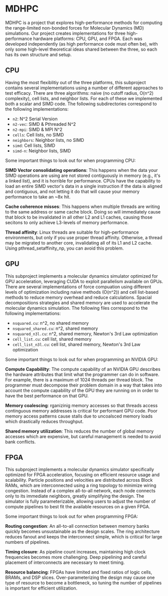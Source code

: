 # MDHPC

MDHPC is a project that explores high-performance methods for computing the range-limited non-bonded forces for Molecular Dynamics (MD) simulations. Our project creates implementations for three high-performance hardware platforms: CPU, GPU, and FPGA. Each was developed independently (as high performance code must often be), with only some high-level theoretical ideas shared between the three, so each has its own structure and setup.

## CPU

Having the most flexiblitiy out of the three platforms, this subproject contains several implementations using a number of different approaches to test efficacy. There are three algorithms: naive (no cutoff radius, O(n^2) complexity), cell lists, and neighbor lists. For each of these we implemented both a scalar and SIMD code. The following subdirectories correspond to the following implementations:
* `n2`: N^2 Serial Version
* `n2-vec`: SIMD & Pthreaded N^2
* `n2-mpi`: SIMD & MPI N^2
* `cells`: Cell lists, no SIMD
* `neighbors`: Neighbor lists, no SIMD
* `simd`: Cell lists, SIMD
* `simd-n`: Neighbor lists, SIMD

Some important things to look out for when programming CPU:

__SIMD Vector consolidating operations__: This happens when the data your SIMD operations are using are not stored contiguously in memory (e.g., it's a linked list), and it is horrible for performance. CPUs have the capability to load an entire SIMD vector's data in a single instruction if the data is aligned and contiguous, and not letting it do that will cause your memory performance to take an ~8x hit.

__Cache coherence misses__: This happens when multiple threads are writing to the same address or same cache block. Doing so will immediately cause that block to be invalidated in all other L2 and L1 caches, causing those secitons to only achieve L3-levels of memory performance.

__Thread affinity__: Linux threads are suitable for high-performance environments, but only if you use proper thread affinity. Otherwise, a thread may be migrated to another core, invalidating all of its L1 and L2 cache. Using pthread_setaffinity_np, you can avoid this problem.

## GPU 

This subproject implements a molecular dynamics simulator optimized for GPU acceleration, leveraging CUDA to exploit parallelism available on GPUs. There are several implementations of force compuation using different levels of optimization including naive methods (O(n^2)) and cell list-based methods to reduce memory overhead and reduce calculations. Spacial decompositions strategies and shared memory are used to accelerate the molecular dynamics simulation.  The following files correspond to the following implementations:
* `nsquared.cu`: n^2, no shared memory
* `nsquared_shared.cu`: n^2, shared memory
* `nsquared_n3l.cu`: n^2, shared memory, Newton's 3rd Law optimization
* `cell_list.cu`: cell list, shared memory
* `cell_list_n3l.cu`: cell list, shared memory, Newton's 3rd Law optimization

Some important things to look out for when programming an NVIDIA GPU:

__Compute Capabililty__: The compute capability of an NVIDIA GPU describes the hardware attributes that limit what the programmer can do in software. For example, there is a maximum of 1024 threads per thread block. The programmer must decompose their problem domain in a way that takes into account the compute capability of the GPU they are running on in order to have the best performance on that GPU.

__Memory coalescing__:
rganizinig memory accesses so that threads access continguous memory addresses is critical for performant GPU code. Poor memory access patterns cause stalls due to uncoalsced memory loads which drastically reduces throughput.

__Shared memory utilization__:
This reduces the number of global memory accesses which are expensive, but careful management is needed to avoid bank conflicts.

## FPGA

This subproject implements a molecular dynamics simulator specifically optimized for FPGA acceleration, focusing on efficient resource usage and scalability. Particle positions and velocities are distributed across Block RAMs, which are interconnected using a ring topology to minimize wiring congestion. Instead of a complex all-to-all network, each node connects only to its immediate neighbors, greatly simplifying the design. The simulator is fully parameterizable, allowing users to adjust the number of compute pipelines to best fit the available resources on a given FPGA.

Some important things to look out for when programming FPGA:

__Routing congestion__: An all-to-all connection between memory banks quickly becomes unsustainable as the design scales. The ring architecture reduces fanout and keeps the interconnect simple, which is critical for large numbers of pipelines.

__Timing closure__: As pipeline count increases, maintaining high clock frequencies becomes more challenging. Deep pipelining and careful placement of interconnects are necessary to meet timing.

__Resource balancing__: FPGAs have limited and fixed ratios of logic cells, BRAMs, and DSP slices. Over-parameterizing the design may cause one type of resource to become a bottleneck, so tuning the number of pipelines is important for efficient utilization.

